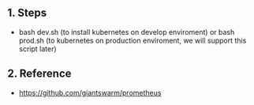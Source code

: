 
## 1. Steps

-  bash dev.sh (to install kubernetes on develop enviroment) or bash prod.sh (to kubernetes on production enviroment, we will support this script later)

## 2. Reference

- https://github.com/giantswarm/prometheus

